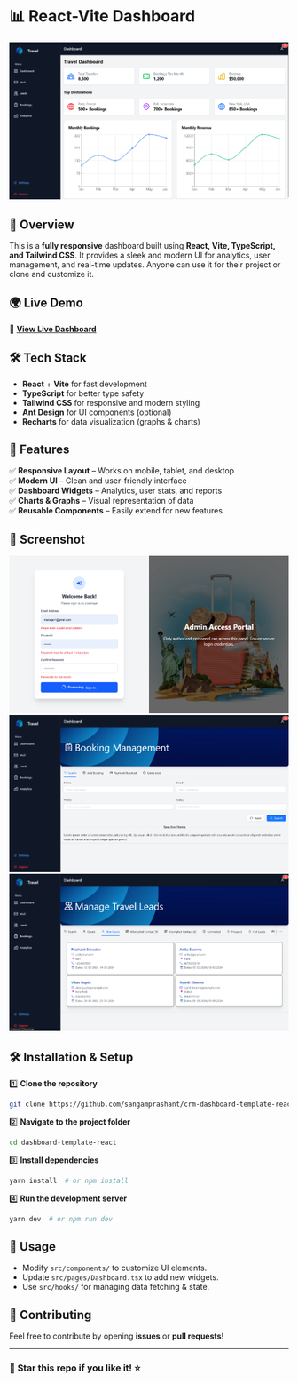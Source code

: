 # 📊 React-Vite Dashboard

![Dashboard Preview](./assets/1.png)

## 🚀 Overview
This is a **fully responsive** dashboard built using **React, Vite, TypeScript, and Tailwind CSS**. It provides a sleek and modern UI for analytics, user management, and real-time updates. Anyone can use it for their project or clone and customize it.

## 🌍 Live Demo
🔗 **[View Live Dashboard](https://your-live-demo-link.com)**  

## 🛠 Tech Stack
- **React** + **Vite** for fast development
- **TypeScript** for better type safety
- **Tailwind CSS** for responsive and modern styling
- **Ant Design** for UI components (optional)
- **Recharts** for data visualization (graphs & charts)

## 🎨 Features
✅ **Responsive Layout** – Works on mobile, tablet, and desktop  
✅ **Modern UI** – Clean and user-friendly interface  
✅ **Dashboard Widgets** – Analytics, user stats, and reports  
✅ **Charts & Graphs** – Visual representation of data  
✅ **Reusable Components** – Easily extend for new features  

## 📸 Screenshot
![Dashboard Screenshot](./assets/4.png)
![Dashboard Screenshot](./assets/3.png)
![Dashboard Screenshot](./assets/2.png)

## 🛠 Installation & Setup
1️⃣ **Clone the repository**
```sh
git clone https://github.com/sangamprashant/crm-dashboard-template-react.git
```
2️⃣ **Navigate to the project folder**
```sh
cd dashboard-template-react
```
3️⃣ **Install dependencies**
```sh
yarn install  # or npm install
```
4️⃣ **Run the development server**
```sh
yarn dev  # or npm run dev
```

## 📌 Usage
- Modify `src/components/` to customize UI elements.
- Update `src/pages/Dashboard.tsx` to add new widgets.
- Use `src/hooks/` for managing data fetching & state.

## 📢 Contributing
Feel free to contribute by opening **issues** or **pull requests**!

---

### 🌟 **Star this repo if you like it!** ⭐